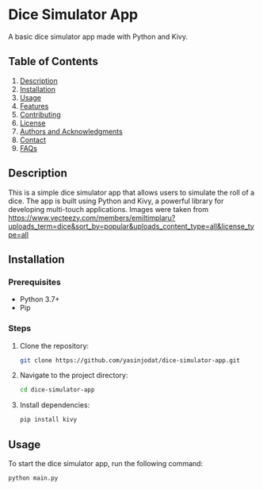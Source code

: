 # Dice Simulator App

A basic dice simulator app made with Python and Kivy.

## Table of Contents

1. [Description](#description)
2. [Installation](#installation)
3. [Usage](#usage)
4. [Features](#features)
5. [Contributing](#contributing)
6. [License](#license)
7. [Authors and Acknowledgments](#authors-and-acknowledgments)
8. [Contact](#contact)
9. [FAQs](#faqs)

## Description

This is a simple dice simulator app that allows users to simulate the roll of a dice. The app is built using Python and Kivy, a powerful library for developing multi-touch applications. Images were taken from  https://www.vecteezy.com/members/emiltimplaru?uploads_term=dice&sort_by=popular&uploads_content_type=all&license_type=all

## Installation

### Prerequisites

- Python 3.7+
- Pip

### Steps

1. Clone the repository:
    ```sh
    git clone https://github.com/yasinjodat/dice-simulator-app.git
    ```
2. Navigate to the project directory:
    ```sh
    cd dice-simulator-app
    ```
3. Install dependencies:
    ```sh
    pip install kivy
    ```

## Usage

To start the dice simulator app, run the following command:

```sh
python main.py
